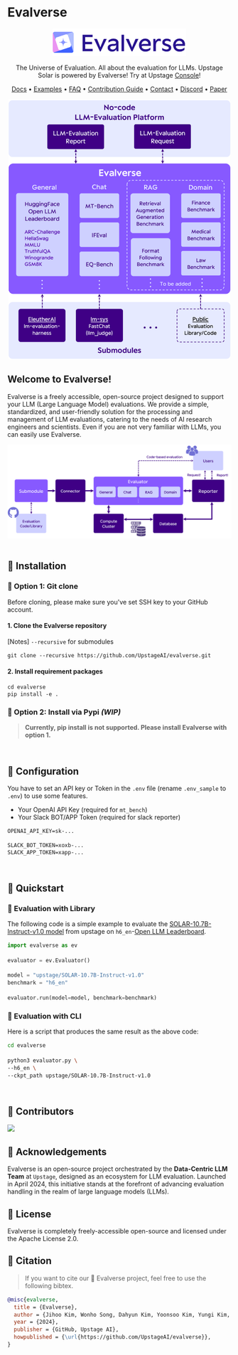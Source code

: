 # Evalverse
<div align="center">
<picture>
  <source media="(prefers-color-scheme: dark)" srcset="assets/Evalverse_White.png" width=300>
  <source media="(prefers-color-scheme: light)" srcset="assets/Evalverse_Color.png" width=300>
  <img alt="Evalverse" src="assets/Evalverse_Color.png" width=300>
</picture>

The Universe of Evaluation.
All about the evaluation for LLMs.
Upstage Solar is powered by Evalverse! Try at Upstage [Console](https://console.upstage.ai/)!

[Docs](https://evalverse.gitbook.io/evalverse-docs) • [Examples](https://github.com/UpstageAI/evalverse/tree/main/tutorials) • [FAQ](https://evalverse.gitbook.io/evalverse-docs/documents/faqs) • [Contribution Guide]()  • [Contact](mailto:evalverse@upstage.ai)  • [Discord]() • [Paper]()
</div>

<div align="center"><img alt="overview" src="assets/overview.png" width=500></div>


## Welcome to Evalverse!
Evalverse is a freely accessible, open-source project designed to support your LLM (Large Language Model) evaluations. We provide a simple, standardized, and user-friendly solution for the processing and management of LLM evaluations, catering to the needs of AI research engineers and scientists. Even if you are not very familiar with LLMs, you can easily use Evalverse.
<div align="center"><img alt="architecture" src="assets/architecture.png" width=700></div>

</br>

## 🌌 Installation
### 🌠 Option 1: Git clone
Before cloning, please make sure you've set SSH key to your GitHub account.

#### 1. Clone the Evalverse repository
[Notes] `--recursive` for submodules
```
git clone --recursive https://github.com/UpstageAI/evalverse.git
```
#### 2. Install requirement packages
```
cd evalverse
pip install -e .
```

### 🌠 Option 2: Install via Pypi *(WIP)*
> **Currently, pip install is not supported. Please install Evalverse with option 1.**


</br>

## 🌌 Configuration
You have to set an API key or Token in the `.env` file (rename `.env_sample` to `.env`) to use some features.
- Your OpenAI API Key (required for `mt_bench`)
- Your Slack BOT/APP Token (required for slack reporter)
```
OPENAI_API_KEY=sk-...

SLACK_BOT_TOKEN=xoxb-...
SLACK_APP_TOKEN=xapp-...
```

</br>

## 🌌 Quickstart
### 🌠 Evaluation with Library
The following code is a simple example to evaluate the [SOLAR-10.7B-Instruct-v1.0 model](https://huggingface.co/upstage/SOLAR-10.7B-Instruct-v1.0) from upstage on `h6_en`-[Open LLM Leaderboard](https://huggingface.co/spaces/HuggingFaceH4/open_llm_leaderboard).

```python
import evalverse as ev

evaluator = ev.Evaluator()

model = "upstage/SOLAR-10.7B-Instruct-v1.0"
benchmark = "h6_en"

evaluator.run(model=model, benchmark=benchmark)
```


### 🌠 Evaluation with CLI
Here is a script that produces the same result as the above code:

```bash
cd evalverse

python3 evaluator.py \
--h6_en \
--ckpt_path upstage/SOLAR-10.7B-Instruct-v1.0
```

</br>

## 🌌 Contributors
<a href="https://github.com/UpstageAI/evalverse/graphs/contributors">
  <img src="https://contrib.rocks/image?repo=UpstageAI/evalverse" />
</a>


## 🌌 Acknowledgements
Evalverse is an open-source project orchestrated by the **Data-Centric LLM Team** at `Upstage`, designed as an ecosystem for LLM evaluation. Launched in April 2024, this initiative stands at the forefront of advancing evaluation handling in the realm of large language models (LLMs).

## 🌌 License
Evalverse is completely freely-accessible open-source and licensed under the Apache License 2.0.


## 🌌 Citation
> If you want to cite our 🌌 Evalverse project, feel free to use the following bibtex.

```bibtex
@misc{evalverse,
  title = {Evalverse},
  author = {Jihoo Kim, Wonho Song, Dahyun Kim, Yoonsoo Kim, Yungi Kim, Chanjun Park},
  year = {2024},
  publisher = {GitHub, Upstage AI},
  howpublished = {\url{https://github.com/UpstageAI/evalverse}},
}
```
